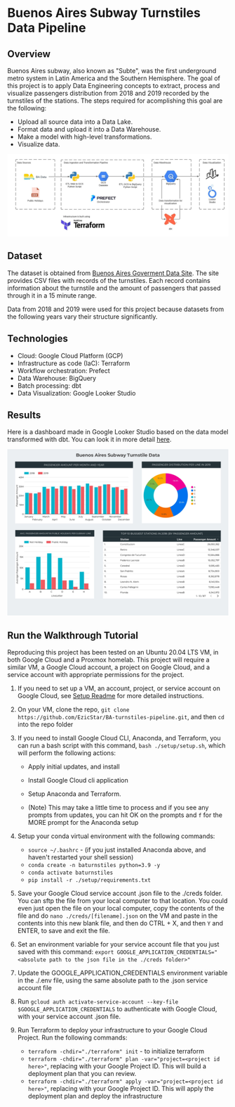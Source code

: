 # Buenos Aires Subway Turnstiles Data Pipeline
## Overview

Buenos Aires subway, also known as "Subte", was the first underground metro system in Latin America and the Southern Hemisphere. The goal of this project is to apply Data Engineering concepts to extract, process and visualize passengers distribution from 2018 and 2019 recorded by the turnstiles of the stations. 
The steps required for acomplishing this goal are the following:

 - Upload all source data into a Data Lake.
 - Format data and upload it into a Data Warehouse.
 - Make a model with high-level transformations.
 - Visualize data.
 
![Solution Overview](https://github.com/EzicStar/BA-turnstiles-pipeline/blob/main/Images/SolutionOverview.jpeg)

## Dataset
The dataset is obtained from [Buenos Aires Goverment Data Site](https://data.buenosaires.gob.ar/dataset/subte-viajes-molinetes/resource/51f7cdcf-04dd-40c0-b0b1-32b016d3ab6b). The site provides CSV files with records of the turnstiles. Each record contains information about the turnstile and the amount of passengers that passed through it in a 15 minute range. 

Data from 2018 and 2019 were used for this project because datasets from the following years vary their structure significantly.

## Technologies

 -  Cloud: Google Cloud Platform (GCP)
-   Infrastructure as code (IaC): Terraform
-   Workflow orchestration: Prefect
-   Data Warehouse: BigQuery
-   Batch processing: dbt
- Data Visualization: Google Looker Studio

## Results

Here is a dashboard made in Google Looker Studio based on the data model transformed with dbt. You can look it in more detail [here](https://lookerstudio.google.com/reporting/a5163aa8-0e1f-4efb-b330-14ef7f996cc1).

![Dashboard](https://github.com/EzicStar/BA-turnstiles-pipeline/blob/main/Images/Dashboard.jpg)

## Run the Walkthrough Tutorial

Reproducing this project has been tested on an Ubuntu 20.04 LTS VM, in both Google Cloud and a Proxmox homelab.  This project will require a similar VM, a Google Cloud account, a project on Google Cloud, and a service account with appropriate permissions for the project.

1) If you need to set up a VM, an account, project, or service account on Google Cloud, see [Setup Readme](https://github.com/EzicStar/BA-turnstiles-pipeline/blob/main/setup/setup_readme.md) for more detailed instructions.

2) On your VM, clone the repo, `git clone https://github.com/EzicStar/BA-turnstiles-pipeline.git`, and then `cd` into the repo folder

3) If you need to install Google Cloud CLI, Anaconda, and Terraform, you can run a bash script with this command, `bash ./setup/setup.sh`, which will perform the following actions:

    * Apply initial updates, and install
    * Install Google Cloud cli application
    * Setup Anaconda and Terraform.

    * (Note) This may take a little time to process and if you see any prompts from updates, you can hit OK on the prompts and `f` for the MORE prompt for the Anaconda setup

4) Setup your conda virtual environment with the following commands:

    * `source ~/.bashrc` - (if you just installed Anaconda above, and haven't restarted your shell session)
    * `conda create -n baturnstiles python=3.9 -y`
    * `conda activate baturnstiles`
    * `pip install -r ./setup/requirements.txt`

5) Save your Google Cloud service account .json file to the ./creds folder.  You can sftp the file from your local computer to that location.  You could even just open the file on your local computer, copy the contents of the file and do `nano ./creds/[filename].json` on the VM and paste in the contents into this new blank file, and then do CTRL + X, and then `Y` and ENTER, to save and exit the file.

6) Set an environment variable for your service account file that you just saved with this command: `export GOOGLE_APPLICATION_CREDENTIALS="<absolute path to the json file in the ./creds folder>"`

7) Update the GOOGLE_APPLICATION_CREDENTIALS environment variable in the ./.env file, using the same absolute path to the .json service account file

8) Run `gcloud auth activate-service-account --key-file $GOOGLE_APPLICATION_CREDENTIALS` to authenticate with Google Cloud, with your service account .json file.

9) Run Terraform to deploy your infrastructure to your Google Cloud Project.  Run the following commands:

    * `terraform -chdir="./terraform" init` - to initialize terraform
    * `terraform -chdir="./terraform" plan -var="project=<project id here>"`, replacing <project id here> with your Google Project ID.  This will build a deployment plan that you can review.
    * `terraform -chdir="./terraform" apply -var="project=<project id here>"`, replacing <project id here> with your Google Project ID.  This will apply the deployment plan and deploy the infrastructure
